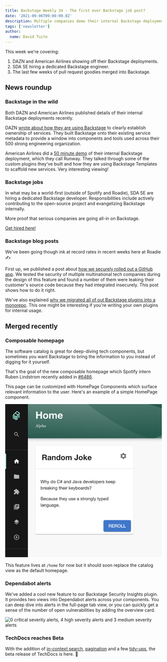 ```yaml
---
title: Backstage Weekly 34 - The first ever Backstage job post?
date: '2021-09-06T09:00:00.0Z'
description: Multiple companies demo their internal Backstage deployments and we round up the PRs merged in the past few weeks.
tags: ['newsletter']
author:
  name: David Tuite
---
```


This week we're covering:

1. DAZN and American Airlines showing off their Backstage deployments.
2. SDA SE hiring a dedicated Backstage engineer.
3. The last few weeks of pull request goodies merged into Backstage.

## News roundup

### Backstage in the wild

Both DAZN and American Airlines published details of their internal Backstage deployments recently.

DAZN [wrote about how they are using Backstage](https://medium.com/dazn-tech/integrating-backstage-at-dazn-b8ef5268b347) to clearly establish ownership of services. They built Backstage onto their existing service metadata to provide a window into components and tools used across their 500 strong engineering organization.

American Airlines did a [50 minute demo](https://youtu.be/kZFdHmM5-7M) of their internal Backstage deployment, which they call Runway. They talked through some of the custom plugins they've built and how they are using Backstage Templates to scaffold new services. Very interesting viewing!

### Backstage jobs

In what may be a world-first (outside of Spotify and Roadie), SDA SE are hiring a dedicated Backstage developer. Responsibilities include actively contributing to the open-source project and evangelizing Backstage internally.

More proof that serious companies are going all-in on Backstage.

[Get hired here!](https://myfuture.sda.se/jobs/backstage-react-developer-m-w-d/)

### Backstage blog posts

We've been going though ink at record rates in recent weeks here at Roadie ✍️

First up, we published a post about [how we securely rolled out a GitHub app](/blog/avoid-leaking-github-org-data/). We tested the security of multiple multinational tech companies during the design of this feature and found a number of them were leaking their customer's source code because they had integrated insecurely. This post shows how to do it right.

We've also explained [why we migrated all of out Backstage plugins into a monorepo](/blog/monorepo-plugins-migration/). This one might be interesting if you're writing your own plugins for internal usage.

## Merged recently

### Composable homepage

The software catalog is great for deep-diving tech components, but sometimes you want Backstage to bring the information to you instead of digging for it yourself.

That's the goal of the new composable homepage which Spotify intern Ruben Lindstrom recently added in [#6486](https://github.com/backstage/backstage/pull/6486).

This page can be customized with HomePage Components which surface relevant information to the user. Here's an example of a simple HomePage component.

![a widget which shows a random joke.. Why do Java developers keep breaking their keyboards? Because they prefer strongly-typed languages](./random-joke.png)

This feature lives at `/home` for now but it should soon replace the catalog view as the default homepage.

### Dependabot alerts

We've added a cool new feature to our Backstage Security Insights plugin. It provides two views into Dependabot alerts across your components. You can deep dive into alerts in the full-page tab view, or you can quickly get a sense of the number of open vulnerabilities by adding the overview card.

![0 critical severity alerts, 4 high severity alerts and 3 medium severity alerts](./dependabot-alerts.png)

### TechDocs reaches Beta

With the addition of [in-context search](https://github.com/backstage/backstage/pull/6651), [pagination](https://github.com/backstage/backstage/pull/6815) and a few [tidy-ups](https://github.com/backstage/backstage/pull/6709), the beta release of TechDocs is here. 🎉
